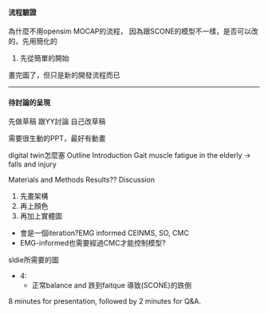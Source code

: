 #### 流程驗證
為什麼不用opensim MOCAP的流程，
因為跟SCONE的模型不一樣，是否可以改的，先用簡化的
1. 先從簡單的開始

畫完圖了，但只是新的開發流程而已

---
#### 待討論的呈現
先做草稿
跟YY討論
自己改草稿

需要很生動的PPT，最好有動畫

digital twin怎麼塞
Outline
Introduction
Gait
muscle fatigue in the elderly -> falls and injury

Materials and Methods
Results??
Discussion

1. 先畫架構
2. 再上顏色
3. 再加上實體圖

- 會是一個iteration?EMG informed CEINMS, SO, CMC
- EMG-informed也需要經過CMC才能控制模型?

sldie所需要的圖
- 4:
	- 正常balance and 跌到faitque 導致(SCONE)的跌倒


8 minutes for presentation, followed by 2 minutes for Q&A.